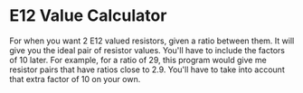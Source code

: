 # E12 Value Calculator

For when you want 2 E12 valued resistors, given a ratio between them. It will give you the ideal pair of resistor values. You'll have to include the factors of 10 later. For example, for a ratio of 29, this program would give me resistor pairs that have ratios close to 2.9. You'll have to take into account that extra factor of 10 on your own. 